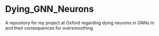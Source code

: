 # Dying_GNN_Neurons
A repository for my project at Oxford regarding dying neurons in GNNs in and their consequences for oversmoothing
